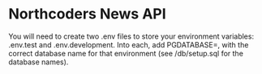 # Northcoders News API

You will need to create two .env files to store your environment variables: .env.test and .env.development. Into each, add PGDATABASE=, with the correct database name for that environment (see /db/setup.sql for the database names). 
